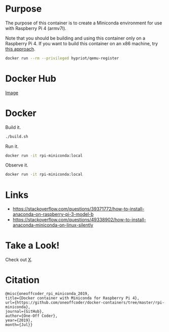 # Purpose

The purpose of this container is to create a Miniconda environment for use with Raspberry Pi 4 (armv7l).

Note that you should be building and using this container only on a Raspberry Pi 4. If you want to build this container on an x86 machine, try [this approach](https://blog.hypriot.com/post/docker-intel-runs-arm-containers/).

```bash
docker run --rm --privileged hypriot/qemu-register
```

# Docker Hub

[Image](https://hub.docker.com/r/oneoffcoder/rpi-miniconda)

# Docker

Build it.

```bash
./build.sh
```

Run it.

```bash
docker run -it rpi-miniconda:local
```

Observe it.

```bash
docker run -it rpi-miniconda:local
```

# Links

* https://stackoverflow.com/questions/39371772/how-to-install-anaconda-on-raspberry-pi-3-model-b
* https://stackoverflow.com/questions/49338902/how-to-install-anaconda-miniconda-on-linux-silently

# Take a Look!

Check out [X](https://X).

# Citation

```
@misc{oneoffcoder_rpi_miniconda_2019, 
title={Docker container with Miniconda for Raspberry Pi 4}, 
url={https://github.com/oneoffcoder/docker-containers/tree/master/rpi-miniconda}, 
journal={GitHub},
author={One-Off Coder}, 
year={2019}, 
month={Jul}}
```
